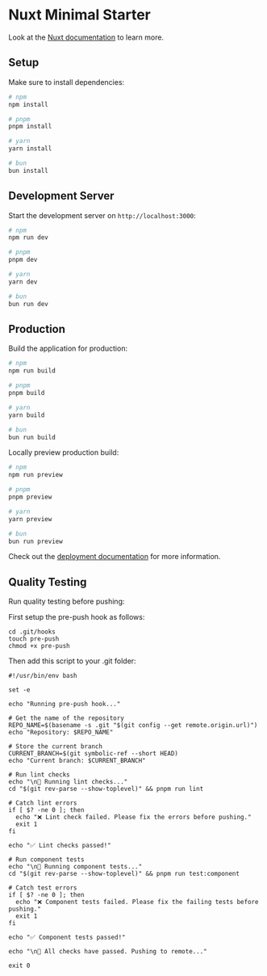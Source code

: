 # Nuxt Minimal Starter

Look at the [Nuxt documentation](https://nuxt.com/docs/getting-started/introduction) to learn more.

## Setup

Make sure to install dependencies:

```bash
# npm
npm install

# pnpm
pnpm install

# yarn
yarn install

# bun
bun install
```

## Development Server

Start the development server on `http://localhost:3000`:

```bash
# npm
npm run dev

# pnpm
pnpm dev

# yarn
yarn dev

# bun
bun run dev
```

## Production

Build the application for production:

```bash
# npm
npm run build

# pnpm
pnpm build

# yarn
yarn build

# bun
bun run build
```

Locally preview production build:

```bash
# npm
npm run preview

# pnpm
pnpm preview

# yarn
yarn preview

# bun
bun run preview
```

Check out the [deployment documentation](https://nuxt.com/docs/getting-started/deployment) for more information.

## Quality Testing

Run quality testing before pushing:

First setup the pre-push hook as follows:

```
cd .git/hooks
touch pre-push
chmod +x pre-push
```

Then add this script to your .git folder:

```
#!/usr/bin/env bash

set -e

echo "Running pre-push hook..."

# Get the name of the repository
REPO_NAME=$(basename -s .git "$(git config --get remote.origin.url)")
echo "Repository: $REPO_NAME"

# Store the current branch
CURRENT_BRANCH=$(git symbolic-ref --short HEAD)
echo "Current branch: $CURRENT_BRANCH"

# Run lint checks
echo "\n📝 Running lint checks..."
cd "$(git rev-parse --show-toplevel)" && pnpm run lint

# Catch lint errors
if [ $? -ne 0 ]; then
  echo "❌ Lint check failed. Please fix the errors before pushing."
  exit 1
fi

echo "✅ Lint checks passed!"

# Run component tests
echo "\n🧪 Running component tests..."
cd "$(git rev-parse --show-toplevel)" && pnpm run test:component

# Catch test errors
if [ $? -ne 0 ]; then
  echo "❌ Component tests failed. Please fix the failing tests before pushing."
  exit 1
fi

echo "✅ Component tests passed!"

echo "\n🚀 All checks have passed. Pushing to remote..."

exit 0

```
